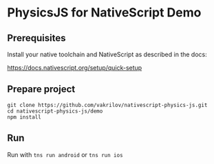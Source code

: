 # PhysicsJS for NativeScript Demo

## Prerequisites

Install your native toolchain and NativeScript as described in the docs:

https://docs.nativescript.org/setup/quick-setup

## Prepare project
```
git clone https://github.com/vakrilov/nativescript-physics-js.git
cd nativescript-physics-js/demo
npm install
```

## Run
Run with `tns run android` or `tns run ios`
